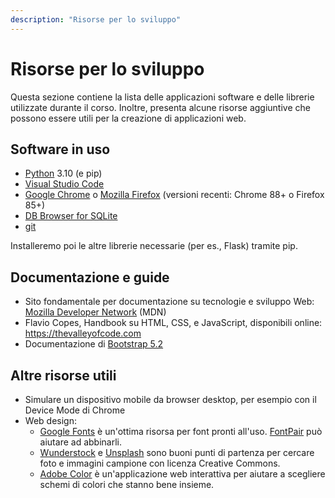 ```yaml
---
description: "Risorse per lo sviluppo"
---
```


# Risorse per lo sviluppo

Questa sezione contiene la lista delle applicazioni software e delle librerie utilizzate durante il corso. Inoltre, presenta alcune risorse aggiuntive che possono essere utili per la creazione di applicazioni web.

## Software in uso

- [Python](https://www.python.org/) 3.10 (e pip)
- [Visual Studio Code](https://code.visualstudio.com/)
- [Google Chrome](https://www.google.com/chrome/) o [Mozilla Firefox](https://www.mozilla.org/firefox/new/) (versioni recenti: Chrome 88+ o Firefox 85+)
- [DB Browser for SQLite](https://sqlitebrowser.org/)
- [git](https://git-scm.com/)

Installeremo poi le altre librerie necessarie (per es., Flask) tramite pip.

## Documentazione e guide

- Sito fondamentale per documentazione su tecnologie e sviluppo Web: [Mozilla Developer Network](https://developer.mozilla.org/) (MDN)
- Flavio Copes, Handbook su HTML, CSS, e JavaScript, disponibili online: https://thevalleyofcode.com
- Documentazione di [Bootstrap 5.2](https://getbootstrap.com/docs/5.2/getting-started/introduction/)

## Altre risorse utili

- Simulare un dispositivo mobile da browser desktop, per esempio con il Device Mode di Chrome
- Web design:
  - [Google Fonts](https://fonts.google.com/) è un'ottima risorsa per font pronti all'uso. [FontPair](https://fontpair.co/) può aiutare ad abbinarli.
  - [Wunderstock](https://wunderstock.com/) e [Unsplash](https://unsplash.com/) sono buoni punti di partenza per cercare foto e immagini campione con licenza Creative Commons.
  - [Adobe Color](https://color.adobe.com/) è un'applicazione web interattiva per aiutare a scegliere schemi di colori che stanno bene insieme.
